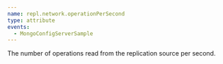 ```yaml
---
name: repl.network.operationPerSecond
type: attribute
events:
  - MongoConfigServerSample
---
```


The number of operations read from the replication source per second.